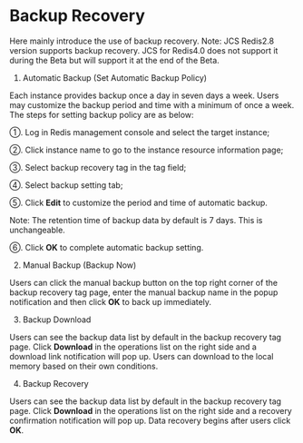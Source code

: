 # Backup Recovery

  Here mainly introduce the use of backup recovery. Note: JCS Redis2.8 version supports backup recovery. JCS for Redis4.0 does not support it during the Beta but will support it at the end of the Beta.
  
1.	 Automatic Backup (Set Automatic Backup Policy)

Each instance provides backup once a day in seven days a week. Users may customize the backup period and time with a minimum of once a week. The steps for setting backup policy are as below:

①. Log in Redis management console and select the target instance;

②. Click instance name to go to the instance resource information page;

③. Select backup recovery tag in the tag field;

④. Select backup setting tab;

⑤. Click **Edit** to customize the period and time of automatic backup.

 
Note: The retention time of backup data by default is 7 days. This is unchangeable.

⑥. Click **OK** to complete automatic backup setting.

2.	 Manual Backup (Backup Now)

Users can click the manual backup button on the top right corner of the backup recovery tag page, enter the manual backup name in the popup notification and then click **OK** to back up immediately.
 
3.	 Backup Download

Users can see the backup data list by default in the backup recovery tag page. Click **Download** in the operations list on the right side and a download link notification will pop up. Users can download to the local memory based on their own conditions.
 
4.	Backup Recovery

Users can see the backup data list by default in the backup recovery tag page. Click **Download** in the operations list on the right side and a recovery confirmation notification will pop up. Data recovery begins after users click **OK**.
 
